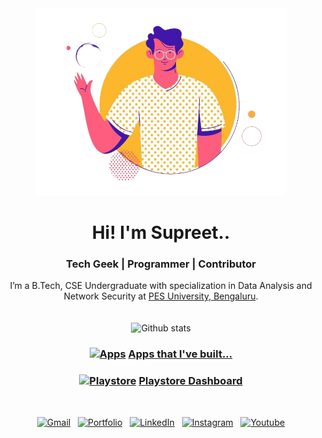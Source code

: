 <div align="center">
<img src="https://github.com/SupreetRonad/SupreetRonad/blob/main/hi.png" width="400"><br>
<h1>Hi! I'm Supreet..</h1>
<h3>Tech Geek | Programmer | Contributor</h3>


I’m a B.Tech, CSE Undergraduate with specialization in Data Analysis and Network Security at [PES University, Bengaluru](https://pes.edu/).
<br/>
<br/>
<br/>
![Github stats](https://github-readme-stats.vercel.app/api?username=SupreetRonad)

### <a href="https://drive.google.com/drive/folders/1Q_7CsLuHp1WM1Gpf9f7YwWtv8PVWpBsM?usp=sharing"><img src="https://cdn-icons.flaticon.com/png/512/3405/premium/3405818.png?token=exp=1640280480~hmac=1fb5b9b9dffcbbd70270475851a701d0" width="19" title="Apps" /></a> [Apps that I've built...](https://drive.google.com/drive/folders/1Q_7CsLuHp1WM1Gpf9f7YwWtv8PVWpBsM?usp=sharing)

### <a href="https://play.google.com/store/apps/dev?id=5636646902925498070"><img src="https://cdn-icons-png.flaticon.com/512/888/888857.png" width="17" title="Playstore" /></a> [Playstore Dashboard](https://play.google.com/store/apps/dev?id=5636646902925498070)
<br/>
<p><a href="mailto:suppironad@gmail.com"><img src="https://cdn-icons.flaticon.com/png/512/3686/premium/3686989.png?token=exp=1640279623~hmac=8044b70007a7343bd8cb3464a2a6e83e" width="30" title="Gmail"/></a> &nbsp  <a href="https://supreetronad.github.io/web_portal/"><img src="https://cdn-icons.flaticon.com/png/512/5064/premium/5064120.png?token=exp=1640279273~hmac=b2e2f41da60c20e64fa32b0d46c1e2e7" width="30" title="Portfolio" /></a> &nbsp <a href="https://www.linkedin.com/in/supreet-ronad/"><img src="https://cdn-icons-png.flaticon.com/512/145/145807.png" width="30" title="LinkedIn" /></a> &nbsp <a href="https://www.instagram.com/supreetronad/"><img src="https://cdn-icons.flaticon.com/png/512/3955/premium/3955024.png?token=exp=1640279681~hmac=c5d4d61467f10fa74f032724d9a62ada" width="30" title="Instagram" /></a> &nbsp <a href="https://www.youtube.com/channel/UC0ahUe7606gvjh6rKZO1pHQ"><img src="https://cdn-icons.flaticon.com/png/512/3670/premium/3670147.png?token=exp=1640279750~hmac=a944fa85764ad246d0b8be083ceb6a92" width="30" title="Youtube" /></a>
</p>
</div>
